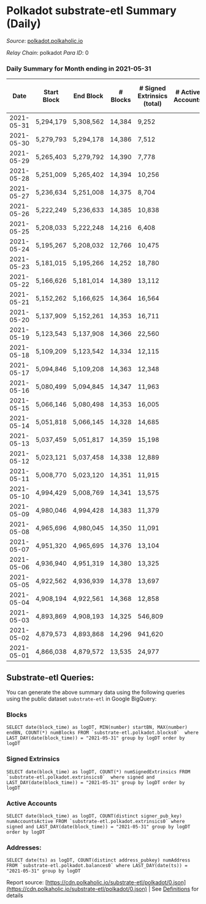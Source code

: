 # Polkadot substrate-etl Summary (Daily)

_Source_: [polkadot.polkaholic.io](https://polkadot.polkaholic.io)

*Relay Chain*: polkadot
*Para ID*: 0



### Daily Summary for Month ending in 2021-05-31


| Date | Start Block | End Block | # Blocks | # Signed Extrinsics (total) | # Active Accounts | # Passive | # New | # Addresses with Balances | # Events | # Transfers | # XCM Transfers In | # XCM Transfers Out |
| ---- | ----------- | --------- | -------- | --------------------------- | ----------------- | --------- | ----- | ------------------------- | -------- | ----------- | ------------------ | ------------------- |
| 2021-05-31 | 5,294,179 | 5,308,562 | 14,384  | 9,252 |  |  |  | 348,753 | 82,544 | 8,782 ($485,822,015.42) |   |   |
| 2021-05-30 | 5,279,793 | 5,294,178 | 14,386  | 7,512 |  |  |  |  | 65,886 | 7,146 ($181,019,858.13) |   |   |
| 2021-05-29 | 5,265,403 | 5,279,792 | 14,390  | 7,778 |  |  |  |  | 71,190 | 7,575 ($228,111,451.80) |   |   |
| 2021-05-28 | 5,251,009 | 5,265,402 | 14,394  | 10,256 |  |  |  |  | 79,795 | 10,251 ($355,863,004.09) |   |   |
| 2021-05-27 | 5,236,634 | 5,251,008 | 14,375  | 8,704 |  |  |  |  | 74,886 | 9,317 ($226,631,169.93) |   |   |
| 2021-05-26 | 5,222,249 | 5,236,633 | 14,385  | 10,838 |  |  |  |  | 83,806 | 10,678 ($327,258,495.68) |   |   |
| 2021-05-25 | 5,208,033 | 5,222,248 | 14,216  | 6,408 |  |  |  |  | 81,328 | 4,754 ($184,699,809.32) |   |   |
| 2021-05-24 | 5,195,267 | 5,208,032 | 12,766  | 10,475 |  |  |  |  | 91,266 | 10,248 ($692,438,776.48) |   |   |
| 2021-05-23 | 5,181,015 | 5,195,266 | 14,252  | 18,780 |  |  |  |  | 122,357 | 20,363 ($702,389,558.82) |   |   |
| 2021-05-22 | 5,166,626 | 5,181,014 | 14,389  | 13,112 |  |  |  |  | 91,730 | 13,346 ($392,323,420.46) |   |   |
| 2021-05-21 | 5,152,262 | 5,166,625 | 14,364  | 16,564 |  |  |  |  | 108,333 | 17,293 ($607,160,657.39) |   |   |
| 2021-05-20 | 5,137,909 | 5,152,261 | 14,353  | 16,711 |  |  |  |  | 110,399 | 17,896 ($754,541,655.23) |   |   |
| 2021-05-19 | 5,123,543 | 5,137,908 | 14,366  | 22,560 |  |  |  |  | 138,593 | 24,650 ($976,197,964.27) |   |   |
| 2021-05-18 | 5,109,209 | 5,123,542 | 14,334  | 12,115 |  |  |  |  | 89,041 | 12,023 ($319,706,706.30) |   |   |
| 2021-05-17 | 5,094,846 | 5,109,208 | 14,363  | 12,348 |  |  |  |  | 88,386 | 12,164 ($453,787,296.56) |   |   |
| 2021-05-16 | 5,080,499 | 5,094,845 | 14,347  | 11,963 |  |  |  |  | 87,729 | 11,554 ($245,801,759.53) |   |   |
| 2021-05-15 | 5,066,146 | 5,080,498 | 14,353  | 16,005 |  |  |  |  | 102,930 | 15,759 ($478,827,597.79) |   |   |
| 2021-05-14 | 5,051,818 | 5,066,145 | 14,328  | 14,685 |  |  |  |  | 101,293 | 14,448 ($522,313,591.17) |   |   |
| 2021-05-13 | 5,037,459 | 5,051,817 | 14,359  | 15,198 |  |  |  |  | 100,026 | 15,298 ($508,913,587.09) |   |   |
| 2021-05-12 | 5,023,121 | 5,037,458 | 14,338  | 12,889 |  |  |  |  | 90,279 | 12,436 ($310,117,462.65) |   |   |
| 2021-05-11 | 5,008,770 | 5,023,120 | 14,351  | 11,915 |  |  |  |  | 90,369 | 11,936 ($246,663,407.12) |   |   |
| 2021-05-10 | 4,994,429 | 5,008,769 | 14,341  | 13,575 |  |  |  |  | 95,810 | 13,700 ($326,593,775.59) |   |   |
| 2021-05-09 | 4,980,046 | 4,994,428 | 14,383  | 11,379 |  |  |  |  | 84,575 | 11,004 ($239,342,479.62) |   |   |
| 2021-05-08 | 4,965,696 | 4,980,045 | 14,350  | 11,091 |  |  |  |  | 80,045 | 10,507 ($193,234,856.92) |   |   |
| 2021-05-07 | 4,951,320 | 4,965,695 | 14,376  | 13,104 |  |  |  |  | 87,551 | 12,304 ($300,967,946.23) |   |   |
| 2021-05-06 | 4,936,940 | 4,951,319 | 14,380  | 13,325 |  |  |  |  | 92,432 | 13,117 ($373,736,043.67) |   |   |
| 2021-05-05 | 4,922,562 | 4,936,939 | 14,378  | 13,697 |  |  |  |  | 95,760 | 13,396 ($372,857,073.25) |   |   |
| 2021-05-04 | 4,908,194 | 4,922,561 | 14,368  | 12,858 |  |  |  |  | 89,918 | 12,609 ($1,264,627,462.22) |   |   |
| 2021-05-03 | 4,893,869 | 4,908,193 | 14,325  | 546,809 |  |  |  |  | 1,677,327 | 6,182 ($368,269,030.60) |   |   |
| 2021-05-02 | 4,879,573 | 4,893,868 | 14,296  | 941,620 |  |  |  |  | 2,847,583 | 4,100 ($269,226,144.13) |   |   |
| 2021-05-01 | 4,866,038 | 4,879,572 | 13,535  | 24,977 |  |  |  |  | 92,322 | 7,745 ($146,020,319.07) |   |   |

## Substrate-etl Queries:
You can generate the above summary data using the following queries using the public dataset `substrate-etl` in Google BigQuery:


### Blocks
```
SELECT date(block_time) as logDT, MIN(number) startBN, MAX(number) endBN, COUNT(*) numBlocks FROM `substrate-etl.polkadot.blocks0`  where LAST_DAY(date(block_time)) = "2021-05-31" group by logDT order by logDT
```


### Signed Extrinsics
```
SELECT date(block_time) as logDT, COUNT(*) numSignedExtrinsics FROM `substrate-etl.polkadot.extrinsics0`  where signed and LAST_DAY(date(block_time)) = "2021-05-31" group by logDT order by logDT
```


### Active Accounts
```
SELECT date(block_time) as logDT, COUNT(distinct signer_pub_key) numAccountsActive FROM `substrate-etl.polkadot.extrinsics0` where signed and LAST_DAY(date(block_time)) = "2021-05-31" group by logDT order by logDT
```


### Addresses:
```
SELECT date(ts) as logDT, COUNT(distinct address_pubkey) numAddress FROM `substrate-etl.polkadot.balances0` where LAST_DAY(date(ts)) = "2021-05-31" group by logDT
```



Report source: [https://cdn.polkaholic.io/substrate-etl/polkadot/0.json](https://cdn.polkaholic.io/substrate-etl/polkadot/0.json) | See [Definitions](/DEFINITIONS.md) for details
